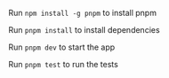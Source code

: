 Run ```npm install -g pnpm``` to install pnpm

Run ```pnpm install``` to install dependencies

Run ```pnpm dev``` to start the app

Run ```pnpm test``` to run the tests